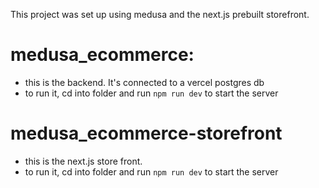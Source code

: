 This project was set up using medusa and the next.js prebuilt storefront.

# medusa_ecommerce:

- this is the backend. It's connected to a vercel postgres db
- to run it, cd into folder and run `npm run dev` to start the server

# medusa_ecommerce-storefront

- this is the next.js store front.
- to run it, cd into folder and run `npm run dev` to start the server
